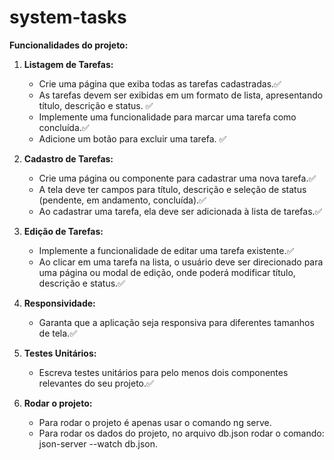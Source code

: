 # system-tasks

**Funcionalidades do projeto:**

1. **Listagem de Tarefas:**
   - Crie uma página que exiba todas as tarefas cadastradas.✅
   - As tarefas devem ser exibidas em um formato de lista, apresentando título, descrição e status. ✅
   - Implemente uma funcionalidade para marcar uma tarefa como concluída.✅
   - Adicione um botão para excluir uma tarefa. ✅

2. **Cadastro de Tarefas:**
   - Crie uma página ou componente para cadastrar uma nova tarefa.✅
   - A tela deve ter campos para título, descrição e seleção de status (pendente, em andamento, concluída).✅
   - Ao cadastrar uma tarefa, ela deve ser adicionada à lista de tarefas.✅

3. **Edição de Tarefas:**
   - Implemente a funcionalidade de editar uma tarefa existente.✅
   - Ao clicar em uma tarefa na lista, o usuário deve ser direcionado para uma página ou modal de edição, onde poderá modificar título, descrição e status.✅

4. **Responsividade:**
   - Garanta que a aplicação seja responsiva para diferentes tamanhos de tela.✅

5. **Testes Unitários:**
   - Escreva testes unitários para pelo menos dois componentes relevantes do seu projeto.✅

5. **Rodar o projeto:**
   - Para rodar o projeto é apenas usar o comando ng serve.
   - Para rodar os dados do projeto, no arquivo db.json rodar o comando: json-server --watch db.json.
